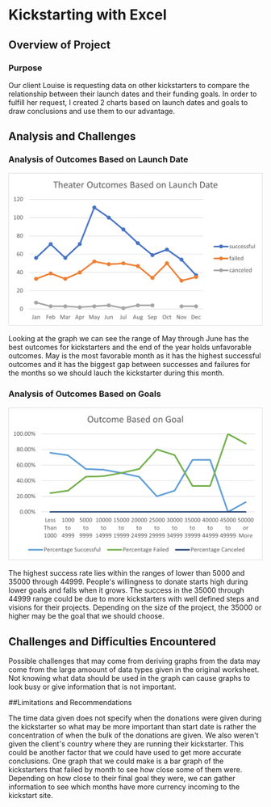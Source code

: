 # Kickstarting with Excel

## Overview of Project

### Purpose
Our client Louise is requesting data on other kickstarters to compare the relationship between their launch dates and their funding goals. In order to fulfill her request, I created 2 charts based on launch dates and goals to draw conclusions and use them to our advantage. 

## Analysis and Challenges

### Analysis of Outcomes Based on Launch Date
![Success of projects based on date launched](Resources/Theater_Outcomes_vs_Launch.png)

Looking at the graph we can see the range of May through June has the best outcomes for kickstarters and the end of the year holds unfavorable outcomes. May is the most favorable month as it has the highest successful outcomes and it has the biggest gap between successes and failures for the months so we should lauch the kickstarter during this month.

### Analysis of Outcomes Based on Goals
![Percentage of successful projects based on their goal amounts](Resources/Outcomes_vs_Goals.png)

The highest success rate lies within the ranges of lower than 5000 and 35000 through 44999. People's willingness to donate starts high during lower goals and falls when it grows. The success in the 35000 through 44999 range could be due to more kickstarters with well defined steps and visions for their projects. Depending on the size of the project, the 35000 or higher may be the goal that we should choose.

## Challenges and Difficulties Encountered

Possible challenges that may come from deriving graphs from the data may come from the large amoount of data types given in the original worksheet. Not knowing what data should be used in the graph can cause graphs to look busy or give information that is not important. 

##Limitations and Recommendations

The time data given does not specify when the donations were given during the kickstarter so what may be more important than start date is rather the concentration of when the bulk of the donations are given. We also weren't given the client's country where they are running their kickstarter. This could be another factor that we could have used to get more accurate conclusions. One graph that we could make is a bar graph of the kickstarters that failed by month to see how close some of them were. Depending on how close to their final goal they were, we can gather information to see which months have more currency incoming to the kickstart site.
